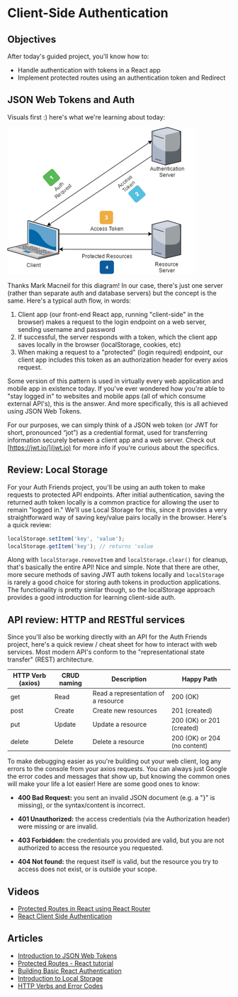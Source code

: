 # Client-Side Authentication

## Objectives
After today's guided project, you'll know how to:
* Handle authentication with tokens in a React app
* Implement protected routes using an authentication token and Redirect

## JSON Web Tokens and Auth
Visuals first :) here's what we're learning about today:

![JWT Auth Flow](images/auth_flow.png)

Thanks Mark Macneil for this diagram! In our case, there's just one server (rather than separate auth and database servers) but the concept is the same. Here's a typical auth flow, in words:
1. Client app (our front-end React app, running "client-side" in the browser) makes a request to the login endpoint on a web server, sending username and password
2. If successful, the server responds with a token, which the client app saves locally in the browser (localStorage, cookies, etc)
3. When making a request to a "protected" (login required) endpoint, our client app includes this token as an authorization header for every axios request.

Some version of this pattern is used in virtually every web application and mobile app in existence today. If you've ever wondered how you're able to "stay logged in" to websites and mobile apps (all of which consume external API's), this is the answer. And more specifically, this is all achieved using JSON Web Tokens. 

For our purposes, we can simply think of a JSON web token (or JWT for short, pronounced “jot”) as a credential format, used for transferring information securely between a client app and a web server. Check out [https://jwt.io/](jwt.io) for more info if you're curious about the specifics.

## Review: Local Storage
For your Auth Friends project, you'll be using an auth token to make requests to protected API endpoints. After initial authentication, saving the returned auth token locally is a common practice for allowing the user to remain "logged in." We'll use Local Storage for this, since it provides a very straightforward way of saving key/value pairs locally in the browser. Here's a quick review:

```javascript
localStorage.setItem('key', 'value');
localStorage.getItem('key'); // returns 'value
```

Along with `localStorage.removeItem` and `localStorage.clear()` for cleanup, that's basically the entire API! Nice and simple. Note that there are other, more secure methods of saving JWT auth tokens locally and `localStorage` is rarely a good choice for storing auth tokens in production applications. The functionality is pretty similar though, so the localStorage approach provides a good introduction for learning client-side auth.

## API review: HTTP and RESTful services
Since you'll also be working directly with an API for the Auth Friends project, here's a quick review / cheat sheet for how to interact with web services. Most modern API's conform to the "representational state transfer" (REST) architecture.

| HTTP Verb (axios) | CRUD naming      | Description                         | Happy Path                   |
|-------------------|------------------|-------------------------------------|------------------------------|
| get               | Read             | Read a representation of a resource | 200 (OK)                     |
| post              | Create           | Create new resources                | 201 (created)                |
| put               | Update           | Update a resource                   | 200 (OK) or 201 (created)    |
| delete            | Delete           | Delete a resource                   | 200 (OK) or 204 (no content) |

To make debugging easier as you're building out your web client, log any errors to the console from your axios requests. You can always just Google the error codes and messages that show up, but knowing the common ones will make your life a lot easier! Here are some good ones to know:

* **400 Bad Request:** you sent an invalid JSON document (e.g. a "}" is missing), or the syntax/content is incorrect.

* **401 Unauthorized:** the access credentials (via the Authorization header) were missing or are invalid.

* **403 Forbidden:** the credentials you provided are valid, but you are not authorized to access the resource you requested.

* **404 Not found:** the request itself is valid, but the resource you try to access does not exist, or is outside your scope.


## Videos
* [Protected Routes in React using React Router](https://www.youtube.com/watch?v=Y0-qdp-XBJg)
* [React Client Side Authentication](https://www.youtube.com/watch?v=oRL-pttfNSc)

## Articles
* [Introduction to JSON Web Tokens](https://jwt.io/introduction/)
* [Protected Routes - React tutorial](https://medium.com/javascript-in-plain-english/how-to-set-up-protected-routes-in-your-react-application-a3254deda380)
* [Building Basic React Authentication](https://medium.com/better-programming/building-basic-react-authentication-e20a574d5e71)
* [Introduction to Local Storage](https://sebhastian.com/local-storage-introduction)
* [HTTP Verbs and Error Codes](https://developers.evrythng.com/docs/http-verbs-and-error-codes)
